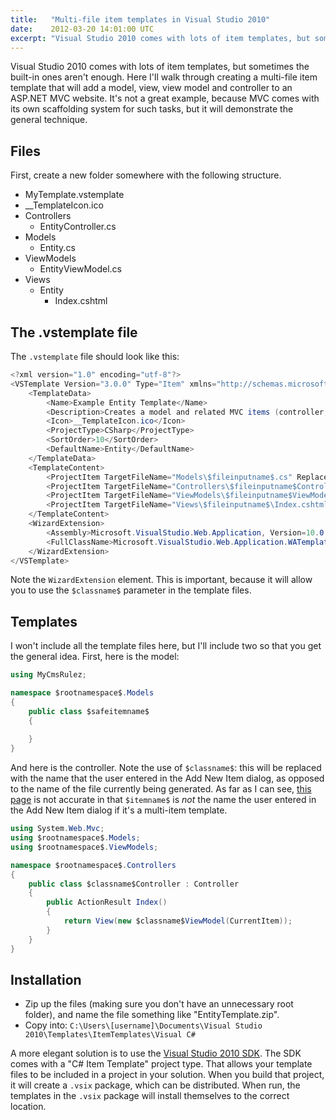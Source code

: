 ```yaml
---
title:   "Multi-file item templates in Visual Studio 2010"
date:    2012-03-20 14:01:00 UTC
excerpt: "Visual Studio 2010 comes with lots of item templates, but sometimes the built-in ones aren't enough.  Here I'll walk through creating a multi-file item template that will add a model, view, view model and controller to an ASP.NET MVC website."
---
```


Visual Studio 2010 comes with lots of item templates, but sometimes the built-in ones aren't enough.  Here I'll walk through creating a multi-file item template that will add a model, view, view model and  controller to an ASP.NET MVC website. It's not a great example, because MVC comes with its own scaffolding system for such tasks, but it will demonstrate the general technique.

Files
-----

First, create a new folder somewhere with the following structure.

* MyTemplate.vstemplate
* __TemplateIcon.ico
* Controllers
    * EntityController.cs
* Models
    * Entity.cs
* ViewModels
    * EntityViewModel.cs
* Views
    * Entity
        * Index.cshtml

The .vstemplate file
--------------------

The `.vstemplate` file should look like this:

``` csharp
<?xml version="1.0" encoding="utf-8"?>
<VSTemplate Version="3.0.0" Type="Item" xmlns="http://schemas.microsoft.com/developer/vstemplate/2005">
	<TemplateData>
		<Name>Example Entity Template</Name>
		<Description>Creates a model and related MVC items (controller, view model and view)</Description>
		<Icon>__TemplateIcon.ico</Icon>
		<ProjectType>CSharp</ProjectType>
		<SortOrder>10</SortOrder>
		<DefaultName>Entity</DefaultName>
	</TemplateData>
	<TemplateContent>
		<ProjectItem TargetFileName="Models\$fileinputname$.cs" ReplaceParameters="true">Models\Entity.cs</ProjectItem>
		<ProjectItem TargetFileName="Controllers\$fileinputname$Controller.cs" ReplaceParameters="true">Controllers\EntityController.cs</ProjectItem>
		<ProjectItem TargetFileName="ViewModels\$fileinputname$ViewModel.cs" ReplaceParameters="true">ViewModels\EntityViewModel.cs</ProjectItem>
		<ProjectItem TargetFileName="Views\$fileinputname$\Index.cshtml" ReplaceParameters="true">Views\Entity\Index.cshtml</ProjectItem>
	</TemplateContent>
	<WizardExtension>
		<Assembly>Microsoft.VisualStudio.Web.Application, Version=10.0.0.0, Culture=neutral, PublicKeyToken=b03f5f7f11d50a3a</Assembly>
		<FullClassName>Microsoft.VisualStudio.Web.Application.WATemplateWizard</FullClassName>
	</WizardExtension>
</VSTemplate>
```

Note the `WizardExtension` element. This is important, because it will allow you to use the `$classname$` parameter in the template files.

Templates
---------

I won't include all the template files here, but I'll include two so that you get the general idea. First, here is the model:

``` csharp
using MyCmsRulez;

namespace $rootnamespace$.Models
{
	public class $safeitemname$
	{
		
	}
}
```

And here is the controller. Note the use of `$classname$`: this will be replaced with the name that the user entered in the Add New Item dialog, as opposed to the name of the file currently being generated. As far as I can see, [this page](http://msdn.microsoft.com/en-us/library/eehb4faa.aspx) is not accurate in that `$itemname$` is *not* the name the user entered in the Add New Item dialog if it's a multi-item template.

``` csharp
using System.Web.Mvc;
using $rootnamespace$.Models;
using $rootnamespace$.ViewModels;

namespace $rootnamespace$.Controllers
{
	public class $classname$Controller : Controller
	{
		public ActionResult Index()
		{
			return View(new $classname$ViewModel(CurrentItem));
		}
	}
}
```

Installation
------------

* Zip up the files (making sure you don't have an unnecessary root folder), and name the file something like "EntityTemplate.zip".
* Copy into: `C:\Users\[username]\Documents\Visual Studio 2010\Templates\ItemTemplates\Visual C#`

A more elegant solution is to use the [Visual Studio 2010 SDK](http://www.microsoft.com/download/en/details.aspx?id=21835). The SDK comes with a "C# Item Template" project type. That allows your template files to be included in a project in your solution. When you build that project, it will create a `.vsix` package, which can be distributed. When run, the templates in the `.vsix` package will install themselves to the correct location.